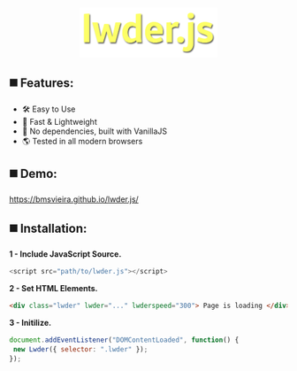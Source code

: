 <br><p align="center">
<img width="250" src="https://github.com/BMSVieira/lwder.js/blob/main/demo/img/logo.png?raw=true">
</p>

◼️ Features:
-
- 🛠 Easy to Use
- 🌠 Fast & Lightweight
- 💪 No dependencies, built with VanillaJS
- 🌎 Tested in all modern browsers

◼️ Demo:
-
https://bmsvieira.github.io/lwder.js/

◼️ Installation:
-

<b>1 - Include JavaScript Source.</b>
```javascript
<script src="path/to/lwder.js"></script>
```
<b>2 - Set HTML Elements.</b>
```html
<div class="lwder" lwder="..." lwderspeed="300"> Page is loading </div>
```
<b>3 - Initilize.</b>
```javascript
document.addEventListener("DOMContentLoaded", function() {
 new Lwder({ selector: ".lwder" });
});
```

